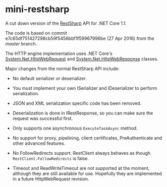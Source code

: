 # mini-restsharp

A cut down version of the [RestSharp](http://github.com/restsharp/RestSharp) API for .NET Core 1.1.

The code is based on commit e7c65df751427298cb59f5456bbf1f59967996be (27 Apr 2016) from the *master* branch.

The HTTP engine implementation uses .NET Core's [System.Net.HttpWebRequest](https://docs.microsoft.com/en-us/dotnet/core/api/system.net.httpwebrequest) and [System.Net.HttpWebResponse](https://docs.microsoft.com/en-us/dotnet/core/api/system.net.httpwebresponse) classes.

Major changes from the normal RestSharp API include:

* No default serializer or deserializer.

* You must implement your own ISerializer and IDeserializer to perform serialization.

* JSON and XML serialization specific code has been removed.

* Deserialization is done in IRestResponse, so you can make sure the request was successful first.

* Only supports one asynchronous `ExecuteTaskAsync` method.

* No support for proxy, pipelining, client certificates, PreAuthenticate and other advanced features.

* No FollowRedirects support. RestClient always behaves as though `RestClient.FollowRedirects` is false.

* Timeout and ReadWriteTimeout are not supported at the moment, although they are still available for use. Hopefully they are implemented in a future HttpWebRequest revision.
